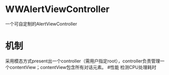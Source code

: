 # WWAlertViewController
一个可自定制的AlertViewController
# 机制
采用模态方式present出一个controller（需用户指定root），controller负责管理一个contentView；contentView包含所有对话元素。
#性能
检测CPU处理耗时
